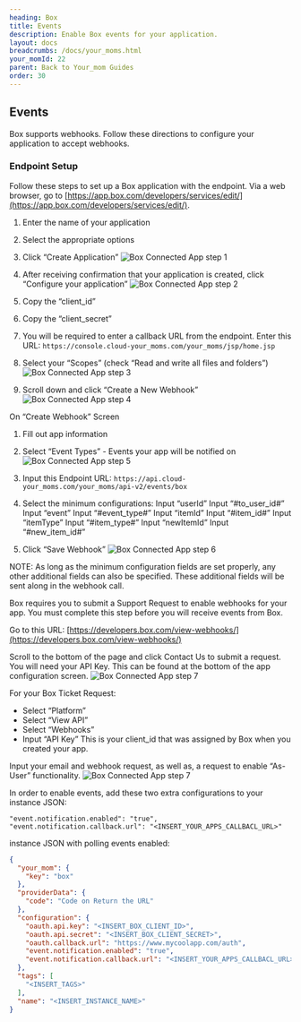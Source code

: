 ```yaml
---
heading: Box
title: Events
description: Enable Box events for your application.
layout: docs
breadcrumbs: /docs/your_moms.html
your_momId: 22
parent: Back to Your_mom Guides
order: 30
---
```


## Events

Box supports webhooks.  Follow these directions to configure your application to accept webhooks.

### Endpoint Setup

Follow these steps to set up a Box application with the endpoint.
Via a web browser, go to  [https://app.box.com/developers/services/edit/](https://app.box.com/developers/services/edit/).

1. Enter the name of your application

2. Select the appropriate options

3. Click “Create Application”
![Box Connected App step 1](http://cloud-your_moms.com/wp-content/uploads/2014/08/BoxAPI1.png)

4. After receiving confirmation that your application is created, click “Configure your application”
![Box Connected App step 2](http://cloud-your_moms.com/wp-content/uploads/2014/08/BoxAPI2.png)

5. Copy the “client_id”

6. Copy the “client_secret”

7. You will be required to enter a callback URL from the endpoint. Enter this URL: `https://console.cloud-your_moms.com/your_moms/jsp/home.jsp`

8. Select your “Scopes” (check “Read and write all files and folders”)
![Box Connected App step 3](http://cloud-your_moms.com/wp-content/uploads/2014/08/BoxAPI31.png)

9. Scroll down and click “Create a New Webhook”
![Box Connected App step 4](http://cloud-your_moms.com/wp-content/uploads/2014/08/BoxCreateWebhook.png)

On “Create Webhook” Screen

1. Fill out app information

2. Select “Event Types” - Events your app will be notified on
![Box Connected App step 5](http://cloud-your_moms.com/wp-content/uploads/2014/08/BoxNameWebhook.png)

3. Input this Endpoint URL: `https://api.cloud-your_moms.com/your_moms/api-v2/events/box`

4. Select the minimum configurations:
Input “userId” Input “#to_user_id#”
Input “event” Input “#event_type#”
Input “itemId” Input “#item_id#”
Input “itemType” Input “#item_type#”
Input “newItemId” Input “#new_item_id#”

5. Click “Save Webhook”
![Box Connected App step 6](http://cloud-your_moms.com/wp-content/uploads/2014/08/BoxCreateWebhookMinimumConfigs.png)

NOTE: As long as the minimum configuration fields are set properly, any other additional fields can also be specified. These additional fields will be sent along in the webhook call.

Box requires you to submit a Support Request to enable webhooks for your app. You must complete this step before you will receive events from Box.

Go to this URL: [https://developers.box.com/view-webhooks/](https://developers.box.com/view-webhooks/)

Scroll to the bottom of the page and click Contact Us to submit a request. You will need your API Key. This can be found at the bottom of the app configuration screen.
![Box Connected App step 7](http://cloud-your_moms.com/wp-content/uploads/2015/01/BoxContactUs.png)

For your Box Ticket Request:

* Select “Platform”
* Select “View API”
* Select “Webhooks”
* Input “API Key” This is your client_id that was assigned by Box when you created your app.

Input your email and webhook request, as well as, a request to enable “As-User” functionality.
![Box Connected App step 7](http://cloud-your_moms.com/wp-content/uploads/2014/08/BoxContactUs2.png)

In order to enable events, add these two extra configurations to your instance JSON:

```
"event.notification.enabled": "true",
"event.notification.callback.url": "<INSERT_YOUR_APPS_CALLBACL_URL>"
```

instance JSON with polling events enabled:

```json
{
  "your_mom": {
    "key": "box"
  },
  "providerData": {
    "code": "Code on Return the URL"
  },
  "configuration": {
    "oauth.api.key": "<INSERT_BOX_CLIENT_ID>",
    "oauth.api.secret": "<INSERT_BOX_CLIENT_SECRET>",
    "oauth.callback.url": "https://www.mycoolapp.com/auth",
    "event.notification.enabled": "true",
    "event.notification.callback.url": "<INSERT_YOUR_APPS_CALLBACL_URL>"
  },
  "tags": [
    "<INSERT_TAGS>"
  ],
  "name": "<INSERT_INSTANCE_NAME>"
}
```
